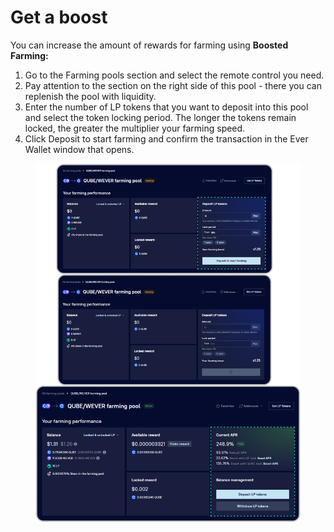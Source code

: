 # Get a boost

You can increase the amount of rewards for farming using **Boosted Farming:**

1. Go to the Farming pools section and select the remote control you need.
2. Pay attention to the section on the right side of this pool - there you can replenish the pool with liquidity.
3. Enter the number of LP tokens that you want to deposit into this pool and select the token locking period. The longer the tokens remain locked, the greater the multiplier your farming speed.
4. Click Deposit to start farming and confirm the transaction in the Ever Wallet window that opens.

<figure><img src="../../../.gitbook/assets/image (7).png" alt=""><figcaption></figcaption></figure>
